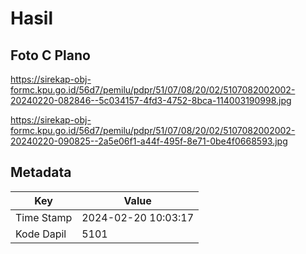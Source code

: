 # Hasil

## Foto C Plano

https://sirekap-obj-formc.kpu.go.id/56d7/pemilu/pdpr/51/07/08/20/02/5107082002002-20240220-082846--5c034157-4fd3-4752-8bca-114003190998.jpg

https://sirekap-obj-formc.kpu.go.id/56d7/pemilu/pdpr/51/07/08/20/02/5107082002002-20240220-090825--2a5e06f1-a44f-495f-8e71-0be4f0668593.jpg


## Metadata

| Key        | Value               |
| ---------- | ------------------- |
| Time Stamp | 2024-02-20 10:03:17 |
| Kode Dapil | 5101                |



